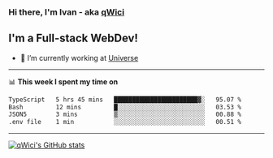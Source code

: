 ### Hi there, I'm Ivan - aka [qWici][website]

## I'm a Full-stack WebDev!
- 🔭 I’m currently working at [Universe][universe]

---

📊 **This week I spent my time on**
<!--START_SECTION:waka-->

```txt
TypeScript   5 hrs 45 mins   ███████████████████████▓░   95.07 %
Bash         12 mins         █░░░░░░░░░░░░░░░░░░░░░░░░   03.53 %
JSON5        3 mins          ▒░░░░░░░░░░░░░░░░░░░░░░░░   00.88 %
.env file    1 min           ░░░░░░░░░░░░░░░░░░░░░░░░░   00.51 %
```

<!--END_SECTION:waka-->

---

[![qWici's GitHub stats](https://github-readme-stats.vercel.app/api?username=qWici)](https://github.com/qWici/github-readme-stats)

[website]: https://devkucher.com
[twitter]: https://twitter.com/KucherDev
[linkedin]: https://www.linkedin.com/in/ivankucher
[universe]: https://universeapps.limited
